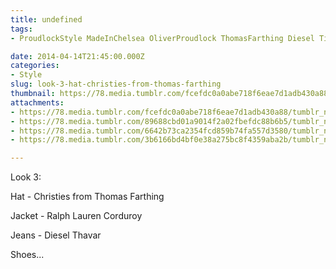 ```yaml
---
title: undefined
tags:
- ProudlockStyle MadeInChelsea OliverProudlock ThomasFarthing Diesel Timberland

date: 2014-04-14T21:45:00.000Z
categories:
- Style
slug: look-3-hat-christies-from-thomas-farthing
thumbnail: https://78.media.tumblr.com/fcefdc0a0abe718f6eae7d1adb430a88/tumblr_n2a6nnoZgR1rhrm24o1_540.jpg
attachments:
- https://78.media.tumblr.com/fcefdc0a0abe718f6eae7d1adb430a88/tumblr_n2a6nnoZgR1rhrm24o1_1280.jpg
- https://78.media.tumblr.com/89688cbd01a9014f2a02fbefdc88b6b5/tumblr_n2a6nnoZgR1rhrm24o2_1280.jpg
- https://78.media.tumblr.com/6642b73ca2354fcd859b74fa557d3580/tumblr_n2a6nnoZgR1rhrm24o4_1280.jpg
- https://78.media.tumblr.com/3b6166bd4bf0e38a275bc8f4359aba2b/tumblr_n2a6nnoZgR1rhrm24o3_1280.jpg

---
```


Look 3: 

  Hat - Christies from Thomas Farthing 

  Jacket - Ralph Lauren Corduroy 

  Jeans - Diesel Thavar  

  Shoes...
